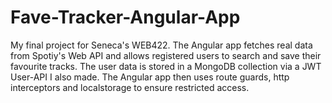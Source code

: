 # Fave-Tracker-Angular-App

My final project for Seneca's WEB422. The Angular app fetches real data from Spotiy's Web API and 
allows registered users to search and save their favourite tracks. The user data is stored in a MongoDB 
collection via a JWT User-API I also made. The Angular app then uses route guards, http interceptors 
and localstorage to ensure restricted access. 
